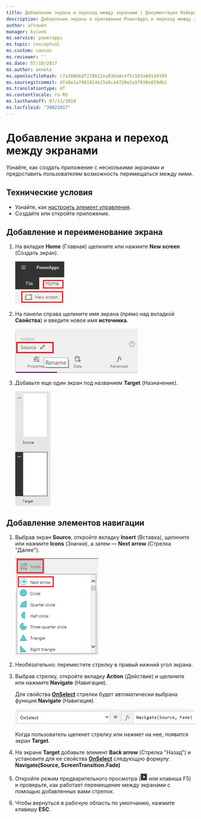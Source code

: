 ```yaml
---
title: Добавление экрана и переход между экранами | Документация Майкрософт
description: Добавление экрана в приложение PowerApps и переход между экранами с помощью стрелок вперед и назад
author: aftowen
manager: kvivek
ms.service: powerapps
ms.topic: conceptual
ms.custom: canvas
ms.reviewer: ''
ms.date: 07/10/2017
ms.author: anneta
ms.openlocfilehash: c7a100b6df278812ea93da8c4f5c503a841d4109
ms.sourcegitcommit: dfa0e1a7981814e15e6ca4720e2a5f930e859db1
ms.translationtype: HT
ms.contentlocale: ru-RU
ms.lasthandoff: 07/13/2018
ms.locfileid: "39022017"
---
```

# <a name="add-a-screen-and-navigate-between-screens"></a>Добавление экрана и переход между экранами
Узнайте, как создать приложение с несколькими экранами и предоставить пользователям возможность перемещаться между ними.

## <a name="prerequisites"></a>Технические условия
* Узнайте, как [настроить элемент управления](add-configure-controls.md).
* Создайте или откройте приложение.

## <a name="add-and-rename-a-screen"></a>Добавление и переименование экрана
1. На вкладке **Home** (Главная) щелкните или нажмите **New screen** (Создать экран).

    ![Команда добавления экрана на вкладке Home (Главная)](./media/add-screen-context-variables/add-screen.png)

2. На панели справа щелкните имя экрана (прямо над вкладкой **Свойства**) и введите новое имя **источника**.

    ![Переименование экрана по умолчанию](./media/add-screen-context-variables/name-source-screen.png)

3. Добавьте еще один экран под названием **Target** (Назначение).

    ![Два экрана на панели навигации слева](./media/add-screen-context-variables/two-screens-in-nav.png)

## <a name="add-navigation"></a>Добавление элементов навигации
1. Выбрав экран **Source**, откройте вкладку **Insert** (Вставка), щелкните или нажмите **Icons** (Значки), а затем — **Next arrow** (Стрелка "Далее").  

    ![Shapes (Фигуры) на вкладке Insert (Вставка)](./media/add-screen-context-variables/add-next-arrow.png)

2. Необязательно: переместите стрелку в правый нижний угол экрана.

3. Выбрав стрелку, откройте вкладку **Action** (Действие) и щелкните или нажмите **Navigate** (Навигация).

    Для свойства **[OnSelect](controls/properties-core.md)** стрелки будет автоматически выбрана функция **Navigate** (Навигация).  

    ![Для свойства OnSelect выбрана функция Navigate (Навигация)](./media/add-screen-context-variables/onselect-default.png)

    Когда пользователь щелкнет стрелку или нажмет на нее, появится экран **Target**.

4. На экране **Target** добавьте элемент **Back arrow** (Стрелка "Назад") и установите для ее свойства **[OnSelect](controls/properties-core.md)** следующую формулу:
   <br>**Navigate(Source, ScreenTransition.Fade)**

5. Откройте режим предварительного просмотра (![](./media/add-screen-context-variables/preview.png) или клавиша F5) и проверьте, как работает перемещение между экранами с помощью добавленных вами стрелок.

6. Чтобы вернуться в рабочую область по умолчанию, нажмите клавишу **ESC**.
